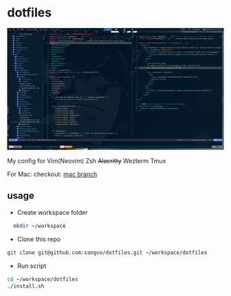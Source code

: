 # dotfiles

![screenshot terminal](./screenshots/image.png)

My config for Vim(Neovim) Zsh ~~Alacritty~~ Wezterm Tmux

For Mac: checkout: [mac branch](https://github.com/sangvo/dotfiles/tree/mac)

## usage

- Create workspace folder
```sh
  mkdir ~/workspace
```

- Clone this repo
```sh
git clone git@github.com:sangvo/dotfiles.git ~/workspace/dotfiles
```

- Run script
```sh
cd ~/workspace/dotfiles
./install.sh
```
